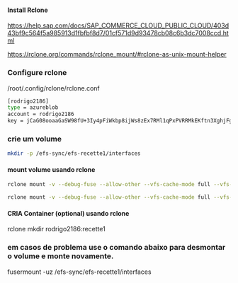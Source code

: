 #### Install Rclone
https://help.sap.com/docs/SAP_COMMERCE_CLOUD_PUBLIC_CLOUD/403d43bf9c564f5a985913d1fbfbf8d7/01cf571d9d93478cb08c6b3dc7008ccd.html

https://rclone.org/commands/rclone_mount/#rclone-as-unix-mount-helper

### Configure rclone
/root/.config/rclone/rclone.conf

```sh
[rodrigo2186]
type = azureblob
account = rodrigo2186
key = jCaG08ooaaGaSW98fU+3Iy4pFiWkbp8ijWs8zEx7RMl1qPxPVRRMkEKftn3XghjFgSc96Bxlp1K2+AStdYpuBQ==
```

### crie um volume
```sh
mkdir -p /efs-sync/efs-recette1/interfaces
```

#### mount volume usando rclone

```sh
rclone mount -v --debug-fuse --allow-other --vfs-cache-mode full --vfs-cache-max-age 10s --dir-cache-time 10s --daemon rodrigo2186:recette/interfaces /efs-sync/efs-recette1/interfaces

rclone mount -v --debug-fuse --allow-other --vfs-cache-mode full --vfs-cache-max-age 10s --dir-cache-time 10s --daemon recette1:recette2 /efs-sync/efs-recette1/interfaces
```

#### CRIA Container (optional) usando rclone
rclone mkdir rodrigo2186:recette1


### em casos de problema use o comando abaixo para desmontar o volume e monte novamente.
fusermount -uz /efs-sync/efs-recette1/interfaces
